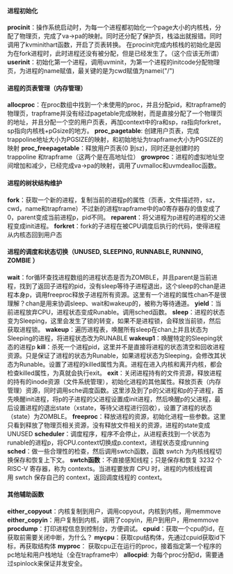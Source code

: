 #### 进程初始化
**procinit**：操作系统启动时，为每一个进程都初始化一个page大小的内核栈，分配了物理页，完成了va->pa的映射。同时还分配了保护页，栈溢出就报错。同时调用了kvminithart函数，开启了页表转换。
在procinit完成内核栈的初始化是因为在fork进程时，此时进程还没有被分配，但是已经发生了。（这个应该无所谓）
**userinit**：初始化第一个进程，调用uvminit，为第一个进程的initcode分配物理页，为进程的name赋值，最关键的是为cwd赋值为namei("/")
#### 进程的页表管理（内存管理）
**allocproc**：在proc数组中找到一个未使用的proc，并且分配pid，和trapframe的物理页，trapframe并没有经过pagetable完成映射，而是直接分配了一个物理页的地址，并且分配一个空的用户页表，再加context中的ra和sp，ra指向forkret，sp指向内核栈+pGsize的地方。
**proc_pagetable**: 创建用户页表，完成trappoline地址大小为PGSIZE的映射，和初始地址为trapframe大小为PGSIZE的映射
**proc_freepagetable**：释放用户页表(0 到sz)，同时还是创建时的trappoline 和trapframe（这两个是在高地址位）
**growproc**：进程的虚拟地址空间增加和减少，已经完成va->pa的映射，调用了uvmalloc和uvmdealloc函数。
#### 进程的树状结构维护
**fork**：获取一个新的进程，复制当前的进程p的属性（页表，文件描述符，sz，cwd，name和trapframe）不过新的进程trapframe中的a0寄存器存的值变成了0，parent变成当前进程p，pid不同。
**reparent**：将父进程为p进程的进程的父进程变成init进程。
**forkret**：fork的子进程在被CPU调度后执行的代码，使得进程从内核态回到用户态
#### 进程的调度和状态切换（UNUSED, SLEEPING, RUNNABLE, RUNNING, ZOMBIE ）
**wait**：for循环查找进程数组的进程状态是否为ZOMBLE，并且parent是当前进程，找到了返回子进程的pid，没有sleep等待子进程退出，这个sleep的chan是进程本身p，调用freeproc释放子进程所有资源。这里有一个进程的属性chan不是很理解？chan是用来协调sleep、wait和wakeup的，被称为等待通道。
**yield**：当前进程放弃CPU，进程状态变成Runable。调用sched函数。
**sleep**：进程的状态变为Sleeping，这里会发生了锁的转变，如果不是进程锁，会释放当前锁，然后获取进程锁。
**wakeup**：遍历进程表，唤醒所有sleep在chan上并且状态为Sleeping的进程，将进程状态改为RUNABLE
**wakeup1**：唤醒特定的Sleeping状态的进程p
**kill**：杀死一个进程pid，这里并不是直接将进程的状态清空和回收进程资源。只是保证了进程的状态为Runable，如果进程状态为Sleeping，会修改其状态为Runable。设置了进程的killed属性为真。进程在进入内核和离开内核，都会检查killed属性，为真就会执行exit。
**exit**：关闭进程持有的文件资源，释放进程的持有的inode资源（文件系统管理），初始化进程的其他属性。释放页表（内存管理）资源，同时调用sche调度函数。这里涉及到了p的父进程和p的子进程，首先唤醒init进程，将p的子进程的父进程设置成init进程，然后唤醒p的父进程，最后设置进程的退出state（xstate，等待父进程进行回收），设置了进程的状态（state）为ZOMBLE。
**freeproc**：释放进程的资源，初始化进程一些参数。这里只看到释放了物理页相关资源，没有释放文件相关的资源，进程的state变成UNUSED
**scheduler**：调度程序，程序不会停止，从进程表找到一个状态为runable的进程p，将CPU.context切换成p.context，进程状态变成running
**sched**：做一些合理性的检查，然后调用swtch函数，函数 swtch 为内核线程切换保存和恢复上下文。
**swtch函数**：不直接感知线程；只是保存和恢复 3232 个 RISC-V 寄存器，称为 contexts。当进程要放弃 CPU 时，进程的内核线程调用 swtch 保存自己的 context，返回调度线程的 context。
#### 其他辅助函数
**either_copyout**：内核复制到用户，调用copyout，内核到内核，用memmove
**either_copyin**：用户复制到内核，调用了copyin，用户到用户，用memmove
**procdump**：打印进程信息到控制台，方便调试。
**cpuid**：获取一个cpu的id，在获取前需要关闭中断，为什么？
**mycpu**：获取cpu结构体，先通过cpuid获取id下标，再获取结构体
**myproc**： 获取cpu正在运行的proc，接着指定第一个程序的pc地址和用户栈地址（全在trapframe中）
**allocpid**: 为每个proc分配id，需要通过spinlock来保证并发安全。
